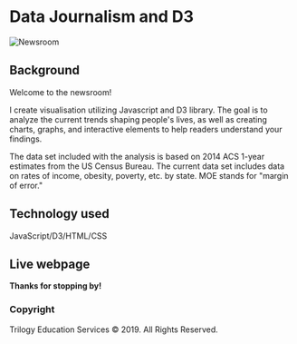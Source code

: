 # Data Journalism and D3

![Newsroom](https://media.giphy.com/media/v2xIous7mnEYg/giphy.gif)

## Background

Welcome to the newsroom! 

I create visualisation utilizing Javascript and D3 library. The goal is to analyze the current trends shaping people's lives, as well as creating charts, graphs, and interactive elements to help readers understand your findings. 

The data set included with the analysis is based on 2014 ACS 1-year estimates from the US Census Bureau. The current data set includes data on rates of income, obesity, poverty, etc. by state. MOE stands for "margin of error."


## Technology used

JavaScript/D3/HTML/CSS

## Live webpage


**Thanks for stopping by!**

### Copyright

Trilogy Education Services © 2019. All Rights Reserved.
